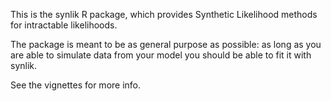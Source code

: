This is the synlik R package, which provides Synthetic Likelihood methods for intractable likelihoods.

The package is meant to be as general purpose as possible: as long as you are able to simulate data 
from your model you should be able to fit it with synlik.

See the vignettes for more info. 